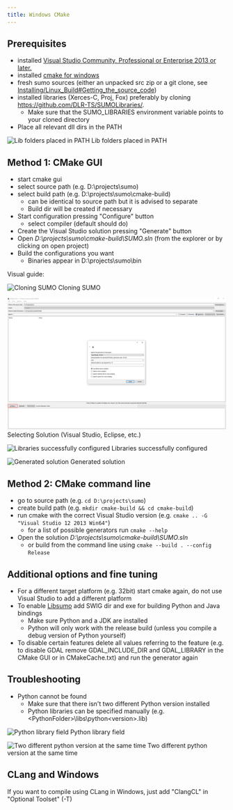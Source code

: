 ```yaml
---
title: Windows CMake
---
```


## Prerequisites

- installed [Visual Studio Community, Professional or Enterprise 2013
  or later.](https://www.visualstudio.com)
- installed [cmake for windows](https://cmake.org/download)
- fresh sumo sources (either an unpacked src zip or a git clone, see
  [Installing/Linux_Build\#Getting_the_source_code](../Installing/Linux_Build.md#getting_the_source_code))
- installed libraries (Xerces-C, Proj, Fox) preferably by cloning
  <https://github.com/DLR-TS/SUMOLibraries/>.
  - Make sure that the SUMO_LIBRARIES environment variable points
    to your cloned directory
- Place all relevant dll dirs in the PATH

![](../images/CMakeEnviromentVariables.png "Lib folders placed in PATH")
Lib folders placed in PATH

## Method 1: CMake GUI

- start cmake gui
- select source path (e.g. D:\\projects\\sumo)
- select build path (e.g. D:\\projects\\sumo\\cmake-build)
  - can be identical to source path but it is advised to separate
  - Build dir will be created if necessary
- Start configuration pressing "Configure" button
  - select compiler (default should do)
- Create the Visual Studio solution pressing "Generate" button
- Open *D:\\projects\\sumo\\cmake-build\\SUMO.sln* (from the explorer
or by clicking on open project)
- Build the configurations you want
  - Binaries appear in D:\\projects\\sumo\\bin

Visual guide:

![](../images/CMakeClonningSUMO.png "Cloning SUMO")
Cloning SUMO

![](../images/CMakeConfiguration1.png "Selecting Solution (Visual Studio, Eclipse, etc.)")
Selecting Solution (Visual Studio, Eclipse, etc.)

![](../images/CMakeConfiguration4.png "Libraries successfully configured")
Libraries successfully configured

![](../images/CMakeConfiguration5.png "Generated solution")
Generated solution

## Method 2: CMake command line

- go to source path (e.g. `cd D:\projects\sumo`)
- create build path (e.g. `mkdir cmake-build && cd cmake-build`)
- run cmake with the correct Visual Studio version (e.g. `cmake .. -G
"Visual Studio 12 2013 Win64"`)
  - for a list of possible generators run `cmake --help`
- Open the solution *D:\\projects\\sumo\\cmake-build\\SUMO.sln*
  - or build from the command line using `cmake --build . --config
    Release`

## Additional options and fine tuning

- For a different target platform (e.g. 32bit) start cmake again, do
not use Visual Studio to add a different platform
- To enable [Libsumo](../Libsumo.md) add SWIG dir and exe for
building Python and Java bindings
  - Make sure Python and a JDK are installed
  - Python will only work with the release build (unless you compile
    a debug version of Python yourself)
- To disable certain features delete all values referring to the
feature (e.g. to disable GDAL remove GDAL_INCLUDE_DIR and
GDAL_LIBRARY in the CMake GUI or in CMakeCache.txt) and run the
generator again

## Troubleshooting

- Python cannot be found
  - Make sure that there isn't two different Python version
    installed
  - Python libraries can be specified manually (e.g.
    <PythonFolder\>\\libs\\python<version\>.lib)

![](../images/CMakeConfiguration6.png "Python library field")
Python library field

![](../images/CMakePython1.png "Two different python version at the same time")
Two different python version at the same time

## CLang and Windows

If you want to compile using CLang in Windows, just add "ClangCL" in "Optional Toolset" (-T)
